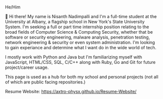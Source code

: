 He/Him

👋 Hi there! My name is Nisanth Nadimpalli and I'm a full-time student at the University at Albany, a flagship school in New York's State University System. I'm seeking a full or part time internship position relating to the broad fields of Computer Science & Computing Security, whether that be software or security engineering, malware analysis, penetration testing, network engineering & security or even system administration. I'm looking to gain experiance and determine what I want do in the wide world of tech.

I mostly work with Python and Java but I'm familiarizing myself with JavaScript, HTML/CSS, SQL, C/C++ along with Ruby, Go and Git for future project/career usage. 

This page is used as a hub for both my school and personal projects (not all of which are public facing repositories.)

Resume Website: https://axtro-physx.github.io/Resume-Website/

